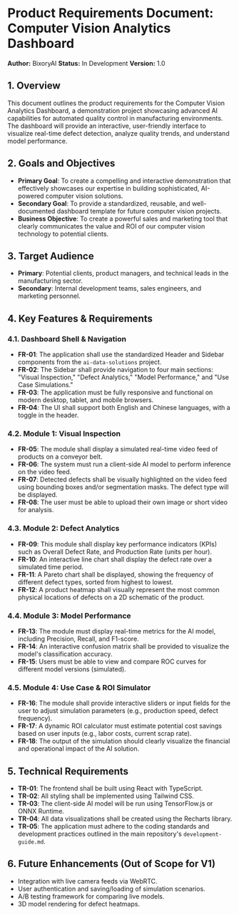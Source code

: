 # Product Requirements Document: Computer Vision Analytics Dashboard

**Author:** BixoryAI
**Status:** In Development
**Version:** 1.0

## 1. Overview

This document outlines the product requirements for the Computer Vision Analytics Dashboard, a demonstration project showcasing advanced AI capabilities for automated quality control in manufacturing environments. The dashboard will provide an interactive, user-friendly interface to visualize real-time defect detection, analyze quality trends, and understand model performance.

## 2. Goals and Objectives

- **Primary Goal**: To create a compelling and interactive demonstration that effectively showcases our expertise in building sophisticated, AI-powered computer vision solutions.
- **Secondary Goal**: To provide a standardized, reusable, and well-documented dashboard template for future computer vision projects.
- **Business Objective**: To create a powerful sales and marketing tool that clearly communicates the value and ROI of our computer vision technology to potential clients.

## 3. Target Audience

- **Primary**: Potential clients, product managers, and technical leads in the manufacturing sector.
- **Secondary**: Internal development teams, sales engineers, and marketing personnel.

## 4. Key Features & Requirements

### 4.1. **Dashboard Shell & Navigation**
- **FR-01**: The application shall use the standardized Header and Sidebar components from the `ai-data-solutions` project.
- **FR-02**: The Sidebar shall provide navigation to four main sections: "Visual Inspection," "Defect Analytics," "Model Performance," and "Use Case Simulations."
- **FR-03**: The application must be fully responsive and functional on modern desktop, tablet, and mobile browsers.
- **FR-04**: The UI shall support both English and Chinese languages, with a toggle in the header.

### 4.2. **Module 1: Visual Inspection**
- **FR-05**: The module shall display a simulated real-time video feed of products on a conveyor belt.
- **FR-06**: The system must run a client-side AI model to perform inference on the video feed.
- **FR-07**: Detected defects shall be visually highlighted on the video feed using bounding boxes and/or segmentation masks. The defect type will be displayed.
- **FR-08**: The user must be able to upload their own image or short video for analysis.

### 4.3. **Module 2: Defect Analytics**
- **FR-09**: This module shall display key performance indicators (KPIs) such as Overall Defect Rate, and Production Rate (units per hour).
- **FR-10**: An interactive line chart shall display the defect rate over a simulated time period.
- **FR-11**: A Pareto chart shall be displayed, showing the frequency of different defect types, sorted from highest to lowest.
- **FR-12**: A product heatmap shall visually represent the most common physical locations of defects on a 2D schematic of the product.

### 4.4. **Module 3: Model Performance**
- **FR-13**: The module must display real-time metrics for the AI model, including Precision, Recall, and F1-score.
- **FR-14**: An interactive confusion matrix shall be provided to visualize the model's classification accuracy.
- **FR-15**: Users must be able to view and compare ROC curves for different model versions (simulated).

### 4.5. **Module 4: Use Case & ROI Simulator**
- **FR-16**: The module shall provide interactive sliders or input fields for the user to adjust simulation parameters (e.g., production speed, defect frequency).
- **FR-17**: A dynamic ROI calculator must estimate potential cost savings based on user inputs (e.g., labor costs, current scrap rate).
- **FR-18**: The output of the simulation should clearly visualize the financial and operational impact of the AI solution.

## 5. Technical Requirements

- **TR-01**: The frontend shall be built using React with TypeScript.
- **TR-02**: All styling shall be implemented using Tailwind CSS.
- **TR-03**: The client-side AI model will be run using TensorFlow.js or ONNX Runtime.
- **TR-04**: All data visualizations shall be created using the Recharts library.
- **TR-05**: The application must adhere to the coding standards and development practices outlined in the main repository's `development-guide.md`.

## 6. Future Enhancements (Out of Scope for V1)

- Integration with live camera feeds via WebRTC.
- User authentication and saving/loading of simulation scenarios.
- A/B testing framework for comparing live models.
- 3D model rendering for defect heatmaps. 